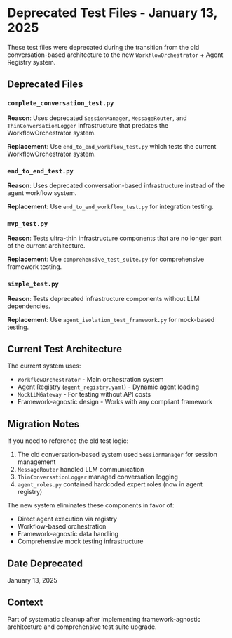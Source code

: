 # Deprecated Test Files - January 13, 2025

These test files were deprecated during the transition from the old conversation-based architecture to the new `WorkflowOrchestrator` + Agent Registry system.

## Deprecated Files

### `complete_conversation_test.py`
**Reason**: Uses deprecated `SessionManager`, `MessageRouter`, and `ThinConversationLogger` infrastructure that predates the WorkflowOrchestrator system.

**Replacement**: Use `end_to_end_workflow_test.py` which tests the current WorkflowOrchestrator system.

### `end_to_end_test.py`
**Reason**: Uses deprecated conversation-based infrastructure instead of the agent workflow system.

**Replacement**: Use `end_to_end_workflow_test.py` for integration testing.

### `mvp_test.py`
**Reason**: Tests ultra-thin infrastructure components that are no longer part of the current architecture.

**Replacement**: Use `comprehensive_test_suite.py` for comprehensive framework testing.

### `simple_test.py`
**Reason**: Tests deprecated infrastructure components without LLM dependencies.

**Replacement**: Use `agent_isolation_test_framework.py` for mock-based testing.

## Current Test Architecture

The current system uses:
- `WorkflowOrchestrator` - Main orchestration system
- Agent Registry (`agent_registry.yaml`) - Dynamic agent loading
- `MockLLMGateway` - For testing without API costs
- Framework-agnostic design - Works with any compliant framework

## Migration Notes

If you need to reference the old test logic:
1. The old conversation-based system used `SessionManager` for session management
2. `MessageRouter` handled LLM communication
3. `ThinConversationLogger` managed conversation logging
4. `agent_roles.py` contained hardcoded expert roles (now in agent registry)

The new system eliminates these components in favor of:
- Direct agent execution via registry
- Workflow-based orchestration
- Framework-agnostic data handling
- Comprehensive mock testing infrastructure

## Date Deprecated
January 13, 2025

## Context
Part of systematic cleanup after implementing framework-agnostic architecture and comprehensive test suite upgrade.
